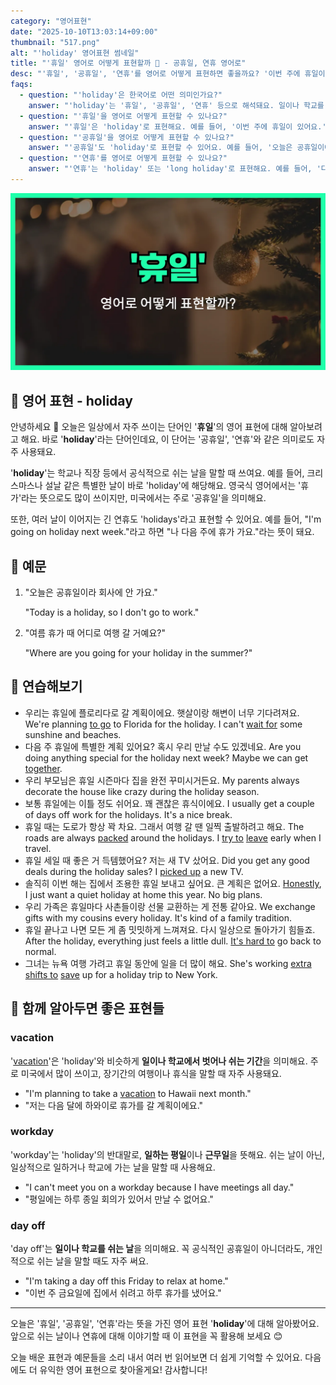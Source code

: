 ```yaml
---
category: "영어표현"
date: "2025-10-10T13:03:14+09:00"
thumbnail: "517.png"
alt: "'holiday' 영어표현 썸네일"
title: "'휴일' 영어로 어떻게 표현할까 🎉 - 공휴일, 연휴 영어로"
desc: "'휴일', '공휴일', '연휴'를 영어로 어떻게 표현하면 좋을까요? '이번 주에 휴일이 있어요.', '다음 주는 연휴예요.' 등을 영어로 표현하는 법을 배워봅시다. 다양한 예문을 통해서 연습하고 본인의 표현으로 만들어 보세요."
faqs: 
  - question: "'holiday'은 한국어로 어떤 의미인가요?"
    answer: "'holiday'는 '휴일', '공휴일', '연휴' 등으로 해석돼요. 일이나 학교를 쉬는 날을 말하고, 특별한 기념일이나 연속으로 쉬는 날에도 써요."
  - question: "'휴일'을 영어로 어떻게 표현할 수 있나요?"
    answer: "'휴일'은 'holiday'로 표현해요. 예를 들어, '이번 주에 휴일이 있어요.'는 'There's a holiday this week.'라고 해요."
  - question: "'공휴일'을 영어로 어떻게 표현할 수 있나요?"
    answer: "'공휴일'도 'holiday'로 표현할 수 있어요. 예를 들어, '오늘은 공휴일이에요.'는 'Today is a holiday.'라고 말해요."
  - question: "'연휴'를 영어로 어떻게 표현할 수 있나요?"
    answer: "'연휴'는 'holiday' 또는 'long holiday'로 표현해요. 예를 들어, '다음 주는 연휴예요.'는 'Next week is a holiday.' 또는 'Next week is a long holiday.'라고 할 수 있어요."
---
```


!['holiday' 영어표현](./517.png)

## 🌟 영어 표현 - holiday

안녕하세요 👋 오늘은 일상에서 자주 쓰이는 단어인 '**휴일**'의 영어 표현에 대해 알아보려고 해요. 바로 '**holiday**'라는 단어인데요, 이 단어는 '공휴일', '연휴'와 같은 의미로도 자주 사용돼요.

'**holiday**'는 학교나 직장 등에서 공식적으로 쉬는 날을 말할 때 쓰여요. 예를 들어, 크리스마스나 설날 같은 특별한 날이 바로 'holiday'에 해당해요. 영국식 영어에서는 '휴가'라는 뜻으로도 많이 쓰이지만, 미국에서는 주로 '공휴일'을 의미해요.

또한, 여러 날이 이어지는 긴 연휴도 'holidays'라고 표현할 수 있어요. 예를 들어, "I'm going on holiday next week."라고 하면 "나 다음 주에 휴가 가요."라는 뜻이 돼요.

## 📖 예문

1. "오늘은 공휴일이라 회사에 안 가요."

   "Today is a holiday, so I don't go to work."

2. "여름 휴가 때 어디로 여행 갈 거예요?"

   "Where are you going for your holiday in the summer?"



## 💬 연습해보기

<ul data-interactive-list>

  <li data-interactive-item>
    <span data-toggler>우리는 휴일에 플로리다로 갈 계획이에요. 햇살이랑 해변이 너무 기다려져요.</span>
    <span data-answer>We're planning <a href="/blog/in-english/450.to-go/">to go</a> to Florida for the holiday. I can't <a href="/blog/in-english/377.wait-for/">wait for</a> some sunshine and beaches.</span>
  </li>

  <li data-interactive-item>
    <span data-toggler>다음 주 휴일에 특별한 계획 있어요? 혹시 우리 만날 수도 있겠네요.</span>
    <span data-answer>Are you doing anything special for the holiday next week? Maybe we can get <a href="/blog/in-english/374.together/">together</a>.</span>
  </li>

  <li data-interactive-item>
    <span data-toggler>우리 부모님은 휴일 시즌마다 집을 완전 꾸미시거든요.</span>
    <span data-answer>My parents always decorate the house like crazy during the holiday season.</span>
  </li>

  <li data-interactive-item>
    <span data-toggler>보통 휴일에는 이틀 정도 쉬어요. 꽤 괜찮은 휴식이에요.</span>
    <span data-answer>I usually get a couple of days off work for the holidays. It's a nice break.</span>
  </li>

  <li data-interactive-item>
    <span data-toggler>휴일 때는 도로가 항상 꽉 차요. 그래서 여행 갈 땐 일찍 출발하려고 해요.</span>
    <span data-answer>The roads are always <a href="/blog/in-english/301.pack/">packed</a> around the holidays. I <a href="/blog/in-english/117.try-to/">try to</a> <a href="/blog/in-english/402.leave/">leave</a> early when I travel.</span>
  </li>

  <li data-interactive-item>
    <span data-toggler>휴일 세일 때 좋은 거 득템했어요? 저는 새 TV 샀어요.</span>
    <span data-answer>Did you get any good deals during the holiday sales? I <a href="/blog/in-english/178.pick-up/">picked up</a> a new TV.</span>
  </li>

  <li data-interactive-item>
    <span data-toggler>솔직히 이번 해는 집에서 조용한 휴일 보내고 싶어요. 큰 계획은 없어요.</span>
    <span data-answer><a href="/blog/in-english/336.honestly/">Honestly</a>, I just want a quiet holiday at home this year. No big plans.</span>
  </li>

  <li data-interactive-item>
    <span data-toggler>우리 가족은 휴일마다 사촌들이랑 선물 교환하는 게 전통 같아요.</span>
    <span data-answer>We exchange gifts with my cousins every holiday. It's kind of a family tradition.</span>
  </li>

  <li data-interactive-item>
    <span data-toggler>휴일 끝나고 나면 모든 게 좀 밋밋하게 느껴져요. 다시 일상으로 돌아가기 힘들죠.</span>
    <span data-answer>After the holiday, everything just feels a little dull. <a href="/blog/in-english/111.hard-to/">It's hard to</a> go back to normal.</span>
  </li>

  <li data-interactive-item>
    <span data-toggler>그녀는 뉴욕 여행 가려고 휴일 동안에 일을 더 많이 해요.</span>
    <span data-answer>She's working <a href="/blog/in-english/265.extra/">extra</a> <a href="/blog/in-english/082.shift-to/">shifts to</a> <a href="/blog/in-english/293.save/">save</a> up for a holiday trip to New York.</span>
  </li>

</ul>

## 🤝 함께 알아두면 좋은 표현들

### vacation

'[vacation](/blog/in-english/516.vacation/)'은 'holiday'와 비슷하게 **일이나 학교에서 벗어나 쉬는 기간**을 의미해요. 주로 미국에서 많이 쓰이고, 장기간의 여행이나 휴식을 말할 때 자주 사용돼요.

- "I'm planning to take a [vacation](/blog/in-english/516.vacation/) to Hawaii next month."
- "저는 다음 달에 하와이로 휴가를 갈 계획이에요."

### workday

'workday'는 'holiday'의 반대말로, **일하는 평일**이나 **근무일**을 뜻해요. 쉬는 날이 아닌, 일상적으로 일하거나 학교에 가는 날을 말할 때 사용해요.

- "I can't meet you on a workday because I have meetings all day."
- "평일에는 하루 종일 회의가 있어서 만날 수 없어요."

### day off

'day off'는 **일이나 학교를 쉬는 날**을 의미해요. 꼭 공식적인 공휴일이 아니더라도, 개인적으로 쉬는 날을 말할 때도 자주 써요.

- "I'm taking a day off this Friday to relax at home."
- "이번 주 금요일에 집에서 쉬려고 하루 휴가를 냈어요."

---

오늘은 '휴일', '공휴일', '연휴'라는 뜻을 가진 영어 표현 '**holiday**'에 대해 알아봤어요. 앞으로 쉬는 날이나 연휴에 대해 이야기할 때 이 표현을 꼭 활용해 보세요 😊

오늘 배운 표현과 예문들을 소리 내서 여러 번 읽어보면 더 쉽게 기억할 수 있어요. 다음에도 더 유익한 영어 표현으로 찾아올게요! 감사합니다!

